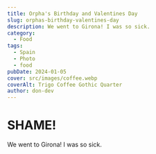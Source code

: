 ```yaml
---
title: Orpha's Birthday and Valentines Day
slug: orphas-birthday-valentines-day
description: We went to Girona! I was so sick.
category:
  - Food
tags:
  - Spain
  - Photo
  - food
pubDate: 2024-01-05
cover: src/images/coffee.webp
coverAlt: Trigo Coffee Gothic Quarter
author: don-dev
---
```

# SHAME!

We went to Girona! I was so sick.